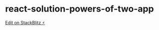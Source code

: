 # react-solution-powers-of-two-app

[Edit on StackBlitz ⚡️](https://stackblitz.com/edit/react-solution-power-of-two-app-tmhkmh)